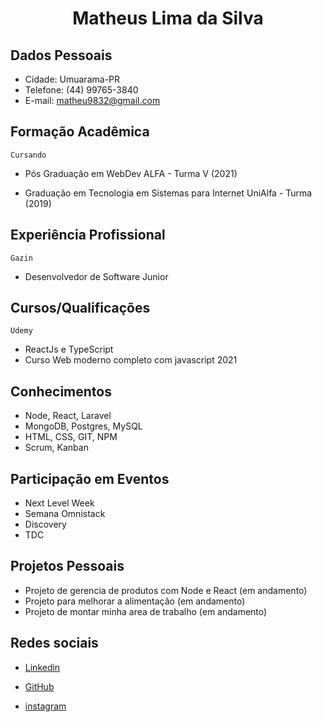 # <center> Matheus Lima da Silva

## Dados Pessoais
* Cidade: Umuarama-PR
* Telefone: (44) 99765-3840
* E-mail: matheu9832@gmail.com

## Formação Acadêmica 

```Cursando```

*  Pós Graduação em WebDev ALFA - Turma V (2021)

*  Graduação em Tecnologia em Sistemas para Internet UniAlfa - Turma (2019)

## Experiência Profissional

```Gazin```

* Desenvolvedor de Software Junior

## Cursos/Qualificações

```Udemy```
* ReactJs e TypeScript 
* Curso Web moderno completo com javascript 2021


## Conhecimentos

* Node, React, Laravel
* MongoDB, Postgres, MySQL
* HTML, CSS, GIT, NPM
* Scrum, Kanban

## Participação em Eventos

* Next Level Week
* Semana Omnistack
* Discovery
* TDC
## Projetos Pessoais

* Projeto de gerencia de produtos com Node e React (em andamento)
* Projeto para melhorar a alimentaçâo (em andamento)
* Projeto de montar minha area de trabalho (em andamento)

## Redes sociais

* [Linkedin](https://www.linkedin.com/in/matheus-lima-939b96180/)

* [GitHub](https://github.com/MatheusLima007)

* [instagram](https://www.instagram.com/__matheus__lima/)
